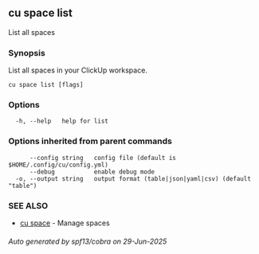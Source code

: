 ## cu space list

List all spaces

### Synopsis

List all spaces in your ClickUp workspace.

```
cu space list [flags]
```

### Options

```
  -h, --help   help for list
```

### Options inherited from parent commands

```
      --config string   config file (default is $HOME/.config/cu/config.yml)
      --debug           enable debug mode
  -o, --output string   output format (table|json|yaml|csv) (default "table")
```

### SEE ALSO

* [cu space](cu_space.md)	 - Manage spaces

###### Auto generated by spf13/cobra on 29-Jun-2025
